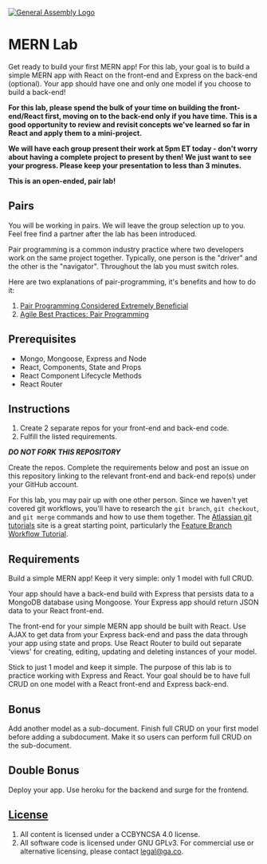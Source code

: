 [![General Assembly Logo](https://camo.githubusercontent.com/1a91b05b8f4d44b5bbfb83abac2b0996d8e26c92/687474703a2f2f692e696d6775722e636f6d2f6b6538555354712e706e67)](https://generalassemb.ly/education/web-development-immersive)

# MERN Lab

Get ready to build your first MERN app! For this lab, your goal is to build a
simple MERN app with React on the front-end and Express on the back-end (optional). Your
app should have one and only one model if you choose to build a back-end!

**For this lab, please spend the bulk of your time on building the front-end/React first, 
moving on to the back-end only if you have time. This is a good opportunity to review and revisit 
concepts we've learned so far in React and apply them to a mini-project.** 

**We will have each group present their work at 5pm ET today - don't worry about having a 
complete project to present by then! We just want to see your progress. Please keep your
presentation to less than 3 minutes.**

**This is an open-ended, pair lab!**


## Pairs

You will be working in pairs. We will leave the group selection up to you. Feel free find a partner after the lab has been introduced.

Pair programming is a common industry practice where two developers work on the same project together. Typically, one person is the "driver" and the other is the "navigator". Throughout the lab you must switch roles.

Here are two explanations of pair-programming, it's benefits and how to do it:
1. [Pair Programming Considered Extremely Beneficial](https://content.pivotal.io/blog/pair-programming-considered-extremely-beneficial)
2. [Agile Best Practices: Pair Programming](https://www.versionone.com/agile-101/agile-software-programming-best-practices/pair-programming/)

## Prerequisites

- Mongo, Mongoose, Express and Node
- React, Components, State and Props
- React Component Lifecycle Methods
- React Router

## Instructions

1.  Create 2 separate repos for your front-end and back-end code.
1.  Fulfill the listed requirements.

**_DO NOT FORK THIS REPOSITORY_**

Create the repos. Complete the requirements below and post
an issue on this repository linking to the relevant front-end and back-end repo(s) under your GitHub
account. 

For this lab, you may pair up with one other person. Since we haven't yet
covered git workflows, you'll have to research the `git branch`, `git checkout`,
and `git merge` commands and how to use them together. The
[Atlassian git tutorials](https://www.atlassian.com/git/tutorials) site is a
great starting point, particularly the
[Feature Branch Workflow Tutorial](https://www.atlassian.com/git/tutorials/comparing-workflows/feature-branch-workflow).

## Requirements

Build a simple MERN app! Keep it very simple: only 1 model with full CRUD.

Your app should have a back-end build with Express that persists data to a
MongoDB database using Mongoose. Your Express app should return JSON data to
your React front-end.

The front-end for your simple MERN app should be built with React. Use AJAX to
get data from your Express back-end and pass the data through your app using
state and props. Use React Router to build out separate 'views' for creating,
editing, updating and deleting instances of your model.

Stick to just 1 model and keep it simple. The purpose of this lab is to practice
working with Express and React. Your goal should be to have full CRUD on one
model with a React front-end and Express back-end.

## Bonus

Add another model as a sub-document. Finish full CRUD on your first model before
adding a subdocument. Make it so users can perform full CRUD on the
sub-document.

## Double Bonus

Deploy your app. Use heroku for the backend and surge for the frontend.

## [License](LICENSE)

1.  All content is licensed under a CC­BY­NC­SA 4.0 license.
1.  All software code is licensed under GNU GPLv3. For commercial use or
    alternative licensing, please contact legal@ga.co.
